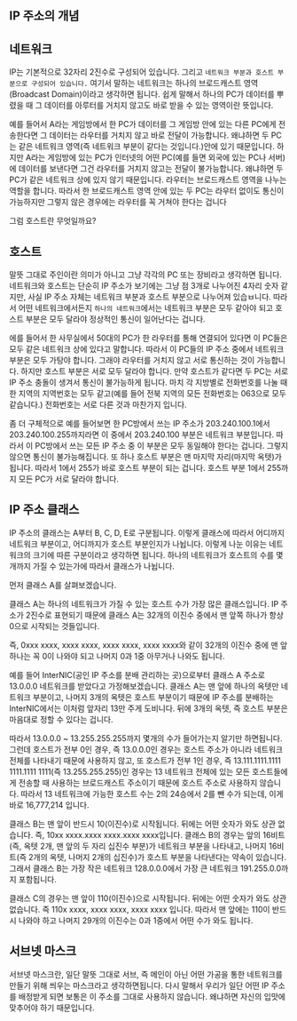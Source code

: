 ## IP 주소의 개념

## 네트워크 

IP는 기본적으로 32자리 2진수로 구성되어 있습니다. 그리고 `네트워크 부분과 호스트 부분으로 구성되어 있습니다.` 여기서 말하는 네트워크는 하나의 브로드캐스트 영역(Broadcast Domain)이라고 생각하면 됩니다.
쉽게 말해서 하나의 PC가 데이터를 뿌렸을 때 그 데이터를 아루터를 거치지 않고도 바로 받을 수 있는 영역이란 뜻입니다.

예를 들어서 A라는 게임방에서 한 PC가 데이터를 그 게임방 안에 있는 다른 PC에게 전송한다면 그 데이터는 라우터를 거치지 않고 바로 전달이 가능합니다. 왜냐하면 두 PC는 같은 네트워크 영역(즉 네트워크 부분이
같다는 것입니다.)안에 있기 때문입니다. 하지만 A라는 게임방에 있는 PC가 인터넷의 어떤 PC(예를 들면 외국에 있는 PC나 서버)에 데이터를 보낸다면 그건 라우터를 거치지 않고는 전달이 불가능합니다.
왜냐하면 두 PC가 같은 네트워크 상에 있지 않기 때문입니다. 라우터는 브로드캐스트 영역을 나누는 역할을 합니다. 따라서 한 브로드캐스트 영역 안에 있는 두 PC는 라우터 없이도 통신이 가능하지만 그렇지 않은 경우에는
라우터를 꼭 거쳐야 한다는 겁니다

그럼 호스트란 무엇일까요?

## 호스트

말뜻 그대로 주인이란 의미가 아니고 그냥 각각의 PC 또는 장비라고 생각하면 됩니다.  네트워크와 호스트는 단순히 IP 주소가 보기에는 그냥 점 3개로 나누어진 4자리 숫자 같지만, 사실 IP 주소 자체는 네트워크
부분과 호스트 부분으로 나누어져 있습ㅂ니다. 따라서 어떤 네트워크에서든지 `하나의 네트워크`에서는 네트워크 부분은 모두 같아야 되고 호스트 부분은 모두 달라야 정상적인 통신이 일어난다는 겁니다.

에를 들어서 한 사무실에서 50대의 PC가 한 라우터를 통해 연결되어 있다면 이 PC들은 모두 같은 네트워크 상에 있다고 말합니다. 따라서 이 PC들의 IP 주소 중에서 네트워크 부분은 모두 가탕야 합니다. 
그래야 라우터를 거치지 않고 서로 통신하는 것이 가능합니다. 하지만 호스트 부분은 서로 모두 달라야 합니다. 만약 호스트가 같다면 두 PC는 서로 IP 주소 충돌이 생겨서 통신이 불가능하게 됩니다. 마치 각 지방별로 
전화번호를 나눌 때 한 지역의 지역번호는 모두 같고(예를 들어 전북 지역의 모든 전화번호는 063으로 모두 같습니다.) 전화번호는 서로 다른 것과 마찬가지 입니다.

좀 더 구체적으로 예를 들어보면 한 PC방에서 쓰는 IP 주소가 203.240.100.1에서 203.240.100.255까지라면 이 중에서 203.240.100 부분은 네트워크 부분입니다. 따라서 이 PC방에서 쓰는 모든 IP 주소 중
이 부분은 모두 동일해야 한다는 겁니다. 그렇지 않으면 통신이 불가능해집니다. 또 하나 호스트 부분은 맨 마지막 자리(마지막 옥텟)가 됩니다. 따라서 1에서 255가 바로 호스트 부분이 되는 겁니다.
호스트 부분 1에서 255까지 모든 PC가 서로 달라야 합니다.

## IP 주소 클래스

IP 주소의 클래스는 A부터 B, C, D, E로 구분됩니다. 이렇게 클래스에 따라서 어디까지 네트워크 부분이고, 어디까지가 호스트 부분인지가 나뉩니다. 이렇게 나눈 이유는 네트워크의 크기에 따른 구분이라고 생각하면 됩니다. 하나의 네트워크가 호스트의 수를 몇 개까지 가질 수 있는가에 따라서 클래스가 나뉩니다.

먼저 클래스 A를 살펴보겠습니다.

클래스 A는 하나의 네트워크가 가질 수 있는 호스트 수가 가장 많은 클래스입니다. IP 주소가 2진수로 표현되기 때문에 클래스 A는 32개의 이진수 중에서 맨 앞쪽 하나가 항상 0으로 시작되는 것들입니다.

즉, 0xxx xxxx, xxxx xxxx, xxxx xxxx, xxxx xxxx와 같이 32개의 이진수 중에 맨 앞 하나는 꼭 0이 나와야 되고 나머지 0과 1중 아무거나 나와도 됩니다.


예를 들어 InterNIC(공인 IP 주소를 분배 관리하는 곳)으로부터 클래스 A 주소로 13.0.0.0 네트워크를 받았다고 가정해보겠습니다.
클래스 A는 맨 앞에 하나의 옥텟만 네트워크 부분이고, 나머지 3개의 옥텟은 호스트 부분이기 때문에 IP 주소를 분배하는 InterNIC에서는 이처럼 앞자리 13만 주게 도비니다. 뒤에 3개의 옥텟, 즉 호스트 부분은
마음대로 정할 수 있다는 겁니다.

따라서 13.0.0.0 ~ 13.255.255.255까지 몇개의 수가 들어가는지 알기만 하면됩니다. 
그런데 호스트가 전부 0인 경우, 즉 13.0.0.0인 경우는 호스트 주소가 아니라 네트워크 전체를 나타내기 때문에 사용하지 않고, 또 호스트가 전부 1인 경우, 즉 13.111.1111.1111 1111.1111 1111(즉
13.255.255.255)인 경우는 13 네트워크 전체에 있는 모든 호스트들에게 전송할 때 사용하는 브로드캐스트 주소이기 때문에 호스트 주소로 사용하지 않습니다. 따라서 13 네트워크에 가능한 호스트 수는 2의 24승에서 2를 뺀 수가 되는데, 이게 바로 16,777,214 입니다.

클래스 B는 맨 앞이 반드시 10(이진수)로 시작됩니다. 뒤에는 어떤 숫자가 와도 상관 없습니다. 즉, 10xx xxxx.xxxx xxxx.xxxx xxxx입니다. 클래스 B의 경우는 앞의 16비트(즉, 옥텟 2개, 맨 앞의 두 자리
십진수 부분)가 네트워크 부분을 나타내고, 나머지 16비트(즉 2개의 옥텟, 나머지 2개의 십진수)가 호스트 부분을 나타낸다는 약속이 있습니다. 그래서 클래스 B는 가장 작은 네트워크 128.0.0.0에서 가장 큰 네트워크
191.255.0.0까지 포함됩니다.

클래스 C의 경우는 맨 앞이 110(이진수)으로 시작됩니다. 뒤에는 어떤 숫자가 와도 상관 없습니다. 즉 110x xxxx, xxxx xxxx, xxxx xxxx 입니다. 따라서 맨 앞에는 110이 반드시 나와야 하고 나머지 29개의 이진수는 0과 1중에서 어떤 수가 와도 됩니다. 


## 서브넷 마스크

서브넷 마스크란, 일단 말뜻 그대로 서브, 즉 메인이 아닌 어떤 가공을 통한 네트워크를 만들기 위해 씌우는 마스크라고 생각하면됩니다. 다시 말해서 우리가 일단 어떤 IP 주소를 배정받게 되면 보통은 이 주소를
그대로 사용하지 않습니다. 왜냐하면 자신의 입맛에 맞추어야 하기 때문입니다.



